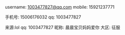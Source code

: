username: 1003477827@qq.com
mobile: 15921237771

手机号: 15006176032
qq: 1003477827

来源:lol
qq: 1003477827
昵称: 晨晨宝贝妈妈爱你
大区: 征服

